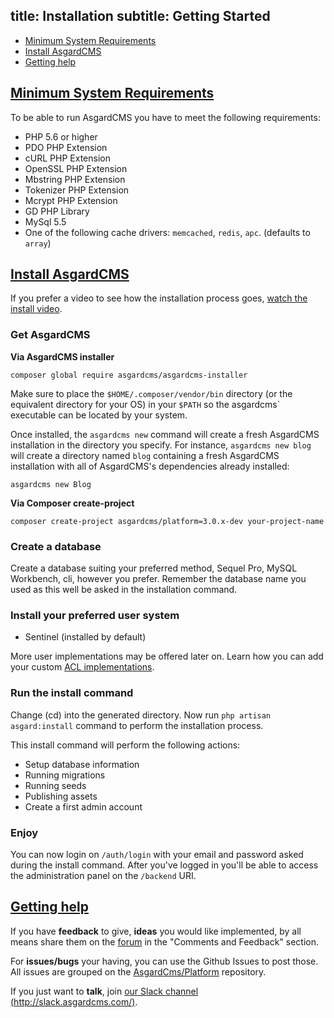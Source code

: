 title: Installation
subtitle: Getting Started
-------

- [Minimum System Requirements](#minimum-system-requirements)
- [Install AsgardCMS](#install-asgardcms)
- [Getting help](#getting-help)

## <a name="minimum-system-requirements" class="anchor" href="#minimum-system-requirements">Minimum System Requirements</a>

To be able to run AsgardCMS you have to meet the following requirements:

- PHP 5.6 or higher
- PDO PHP Extension
- cURL PHP Extension
- OpenSSL PHP Extension
- Mbstring PHP Extension
- Tokenizer PHP Extension
- Mcrypt PHP Extension
- GD PHP Library
- MySql 5.5
- One of the following cache drivers: `memcached`, `redis`, `apc`. (defaults to `array`)

## <a name="install-asgardcms" class="anchor" href="#install-asgardcms">Install AsgardCMS</a>

If you prefer a video to see how the installation process goes, [watch the install video](https://www.youtube.com/watch?v=MeX_D-aql6g).


### Get AsgardCMS

**Via AsgardCMS installer**

``` .language-bash
composer global require asgardcms/asgardcms-installer
```

Make sure to place the `$HOME/.composer/vendor/bin` directory (or the equivalent directory for your OS) in your `$PATH` so the asgardcms` executable can be located by your system.

Once installed, the `asgardcms new` command will create a fresh AsgardCMS installation in the directory you specify. For instance, `asgardcms new blog` will create a directory named `blog` containing a fresh AsgardCMS installation with all of AsgardCMS's dependencies already installed:

``` .language-bash
asgardcms new Blog
```

**Via Composer create-project**


``` .language-bash
composer create-project asgardcms/platform=3.0.x-dev your-project-name
```

### Create a database

Create a database suiting your preferred method, Sequel Pro, MySQL Workbench, cli, however you prefer. Remember the database name you used as this well be asked in the installation command.

### Install your preferred user system

- Sentinel (installed by default)

More user implementations may be offered later on. Learn how you can add your custom [ACL implementations](v2/user-module/drivers.md).


### Run the install command

Change (cd) into the generated directory.
Now run `php artisan asgard:install` command to perform the installation process.

This install command will perform the following actions:

- Setup database information
- Running migrations
- Running seeds
- Publishing assets
- Create a first admin account


### Enjoy

You can now login on `/auth/login` with your email and password asked during the install command. After you've logged in you'll be able to access the administration panel on the `/backend` URI.


## <a name="getting-help" class="anchor" href="#getting-help">Getting help</a>

If you have **feedback** to give, **ideas** you would like implemented, by all means share them on the [forum](http://forum.asgardcms.com) in the "Comments and Feedback" section.

For **issues/bugs** your having, you can use the Github Issues to post those. All issues are grouped on the [AsgardCms/Platform](https://github.com/AsgardCms/Platform/issues) repository.

If you just want to **talk**, join [our Slack channel (http://slack.asgardcms.com/)](http://slack.asgardcms.com/).
